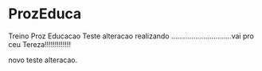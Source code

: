 # ProzEduca
Treino Proz Educacao
Teste alteracao realizando
..............................vai pro ceu Tereza!!!!!!!!!!!!!

novo teste alteracao.